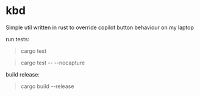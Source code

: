 # kbd
Simple util written in rust to override copilot button behaviour on my laptop

run tests:

> cargo test

> cargo test -- --nocapture

build release:

> cargo build --release
